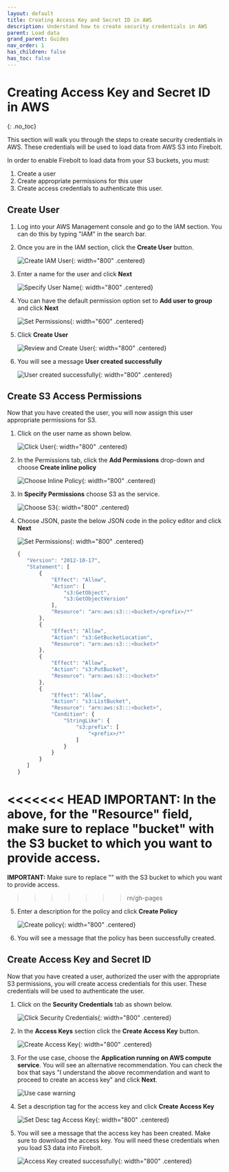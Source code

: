 ```yaml
---
layout: default
title: Creating Access Key and Secret ID in AWS
description: Understand how to create security credentials in AWS
parent: Load data
grand_parent: Guides
nav_order: 1
has_children: false
has_toc: false
---
```

# Creating Access Key and Secret ID in AWS
{: .no_toc}

This section will walk you through the steps to create security credentials in AWS. These credentials will be used to load data from AWS S3 into Firebolt.

In order to enable Firebolt to load data from your S3 buckets, you must:
  1. Create a user
  2. Create appropriate permissions for this user
  3. Create access credentials to authenticate this user. 

## Create User

1. Log into your AWS Management console and go to the IAM section. You can do this by typing "IAM" in the search bar.

2. Once you are in the IAM section, click the **Create User**  button.

   ![Create IAM User](../../assets/images/Create_User_Dialog.png){: width="800" .centered}

3. Enter a name for the user and click **Next**

    ![Specify User Name](../../assets/images/Specify_User_Name.png){: width="800" .centered}

4. You can have the default permission option set to **Add user to group** and click **Next**

    ![Set Permissions](../../assets/images/Set_Permissions.png){: width="600" .centered}

5. Click **Create User**

    ![Review and Create User](../../assets/images/Review_Create_User.png){: width="800" .centered}

6. You will see a message **User created successfully**

    ![User created successfully](../../assets/images/User_Created_Successfully.png){: width="800" .centered}

## Create S3 Access Permissions

Now that you have created the user, you will now assign this user appropriate permissions for S3. 

1. Click on the user name as shown below.

   ![Click User](../../assets/images/Click_User.png){: width="800" .centered}

2. In the Permissions tab, click the **Add Permissions** drop-down and choose **Create inline policy**

   ![Choose Inline Policy](../../assets/images/Choose_Iniline_Permissions.png){: width="800" .centered}

3. In **Specify Permissions** choose S3 as the service. 

   ![Choose S3](../../assets/images/Choose_S3.png){: width="800" .centered}

4. Choose JSON, paste the below JSON code in the policy editor and click **Next**

   ![Set Permissions](../../assets/images/Specify_Permissions.png){: width="800" .centered}

   ```javascript
   {
      "Version": "2012-10-17",
      "Statement": [
          {
              "Effect": "Allow",
              "Action": [
                  "s3:GetObject",
                  "s3:GetObjectVersion"
              ],
              "Resource": "arn:aws:s3:::<bucket>/<prefix>/*"
          },
          {
              "Effect": "Allow",
              "Action": "s3:GetBucketLocation",
              "Resource": "arn:aws:s3:::<bucket>"
          },
          {
              "Effect": "Allow",
              "Action": "s3:PutBucket",
              "Resource": "arn:aws:s3:::<bucket>"
          },
          {
              "Effect": "Allow",
              "Action": "s3:ListBucket",
              "Resource": "arn:aws:s3:::<bucket>",
              "Condition": {
                  "StringLike": {
                      "s3:prefix": [
                          "<prefix>/*"
                      ]
                  }
              }
          }
      ]
   }
   ```
<<<<<<< HEAD
**IMPORTANT:** In the above, for the "Resource" field, make sure to replace "bucket"  with the S3 bucket to which you want to provide access.
=======
**IMPORTANT:** Make sure to replace "<bucket>"  with the S3 bucket to which you want to provide access.
>>>>>>> rn/gh-pages

5. Enter a description for the policy and click **Create Policy**

   ![Create policy](../../assets/images/Create_Policy.png){: width="800" .centered}

6. You will see a message that the policy has been successfully created.

## Create Access Key and Secret ID

Now that you have created a user, authorized the user with the appropriate S3 permissions, you will create access credentials for this user. These credentials will be used to authenticate the user.

1. Click on the **Security Credentials** tab as shown below.

   ![Click Security Credentials](../../assets/images/Choose_Security_Credentials.png){: width="800" .centered}

2. In the **Access Keys** section click the **Create Access Key** button.

   ![Create Access Key](../../assets/images/Create_Access_Keys.png){: width="800" .centered}

3. For the use case, choose the **Application running on AWS compute service**. You will see an alternative recommendation. You can check the box that says "I understand the above recommendation and want to proceed to create an access key" and click **Next**.

   ![Use case warning](../../assets/images/Access_Key_Use_Case.png)

4. Set a description tag for the access key and click **Create Access Key**

   ![Set Desc tag Access Key](../../assets/images/Description_Tag_Access_Key.png){: width="800" .centered}

5. You will see a message that the access key has been created. Make sure to download the access key. You will need these credentials when you load S3 data into Firebolt.

    ![Access Key created successfully](../../assets/images/Download_CSV_Access_Key.png){: width="800" .centered}

